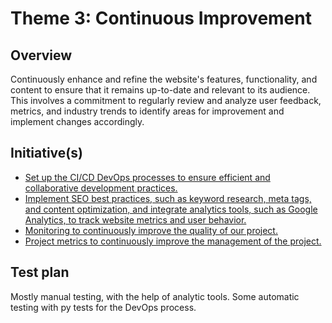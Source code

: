 # Theme 3: Continuous Improvement
## Overview
Continuously enhance and refine the website's features, functionality, and content to ensure 
that it remains up-to-date and relevant to its audience. This involves a commitment to regularly review and analyze user feedback, metrics, and industry 
trends to identify areas for improvement and implement changes accordingly.

## Initiative(s)
* [Set up the CI/CD DevOps processes to ensure efficient and collaborative development practices.](Epics/initiative_devops.md)
* [Implement SEO best practices, such as keyword research, meta tags, and content optimization, and integrate analytics tools, such as Google Analytics, to track website metrics and user behavior.](Epics/initiative_seo.md)
* [Monitoring to continuously improve the quality of our project.](Epics/initiative_quality.md)
* [Project metrics to continuously improve the management of the project.](Epics/initiative_metrics.md)

## Test plan
Mostly manual testing, with the help of analytic tools. 
Some automatic testing with py tests for the DevOps process.